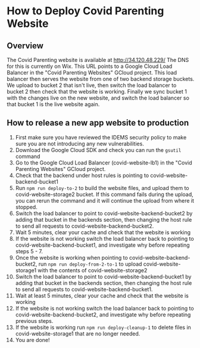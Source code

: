 # How to Deploy Covid Parenting Website

## Overview

The Covid Parenting website is available at http://34.120.48.229/
The DNS for this is currently on Wix.
This URL points to a Google Cloud Load Balancer in the "Covid Parenting Websites" GCloud project.
This load balancer then serves the website from one of two backend storage buckets.
We upload to bucket 2 that isn't live, then switch the load balancer to bucket 2 then check that the website is working. Finally we sync bucket 1 with the changes live on the new website, and switch the load balancer so that bucket 1 is the live website again.

## How to release a new app website to production

1. First make sure you have reviewed the IDEMS security policy to make sure you are not introducing any new vulnerabilities.
2. Download the Google Cloud SDK and check you can run the `gsutil` command
3. Go to the Google Cloud Load Balancer (covid-website-lb1) in the "Covid Parenting Websites" GCloud project.
4. Check that the backend under host rules is pointing to covid-website-backend-bucket1
5. Run `npm run deploy-to-2` to build the website files, and upload them to covid-website-storage2 bucket. If this command fails during the upload, you can rerun the command and it will continue the upload from where it stopped.
6. Switch the load balancer to point to covid-website-backend-bucket2 by adding that bucket in the backends section, then changing the host rule to send all requests to covid-website-backend-bucket2.
7. Wait 5 minutes, clear your cache and check that the website is working
8. If the website is not working switch the load balancer back to pointing to covid-website-backend-bucket1, and investigate why before repeating steps 5 - 7.
9. Once the website is working when pointing to covid-website-backend-bucket2, run `npm run deploy-from-2-to-1` to upload covid-website-storage1 with the contents of covid-website-storage2
10. Switch the load balancer to point to covid-website-backend-bucket1 by adding that bucket in the backends section, then changing the host rule to send all requests to covid-website-backend-bucket1.
11. Wait at least 5 minutes, clear your cache and check that the website is working
12. If the website is not working switch the load balancer back to pointing to covid-website-backend-bucket2, and investigate why before repeating previous steps.
13. If the website is working run `npm run deploy-cleanup-1` to delete files in covid-website-storage1 that are no longer needed.
14. You are done!